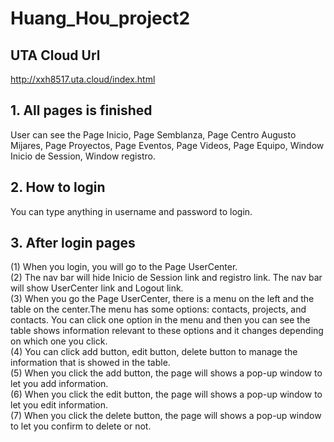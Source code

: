 # Huang_Hou_project2

## UTA Cloud Url
http://xxh8517.uta.cloud/index.html

## 1. All pages is finished
User can see the Page Inicio, Page Semblanza, Page Centro Augusto Mijares, Page Proyectos, Page Eventos, 
Page Videos, Page Equipo, Window Inicio de Session, Window registro. 

## 2. How to login
You can type anything in username and password to login.

## 3. After login pages
(1) When you login, you will go to the Page UserCenter.  
(2) The nav bar will hide Inicio de Session link and registro link. The nav bar will show UserCenter link and Logout link.  
(3) When you go the Page UserCenter, there is a menu on the left and the table on the center.The menu has some options: 
contacts, projects, and contacts. You can click one option in the menu and then you can see the table shows information 
relevant to these options and it changes depending on which one you click.  
(4) You can click add button, edit button, delete button to manage the information that is showed in the table.  
(5) When you click the add button, the page will shows a pop-up window to let you add information.  
(6) When you click the edit button, the page will shows a pop-up window to let you edit information.  
(7) When you click the delete button, the page will shows a pop-up window to let you confirm to delete or not.  

